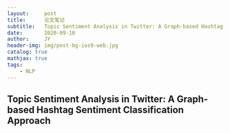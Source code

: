 ```yaml
---
layout:     post
title:      论文笔记
subtitle:   Topic Sentiment Analysis in Twitter: A Graph-based Hashtag Sentiment Classification Approach
date:       2020-09-10
author:     JY
header-img: img/post-bg-ios9-web.jpg
catalog: true
mathjax: true
tags:
    - NLP
---
```


## Topic Sentiment Analysis in Twitter: A Graph-based Hashtag Sentiment Classification Approach

